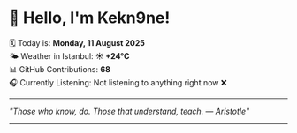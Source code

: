 # 👋 Hello, I'm Kekn9ne!

🗓️ Today is: **Monday, 11 August 2025**  
🌤️ Weather in Istanbul: **☀️   +24°C**  
📊 GitHub Contributions: **68**  
🎧 Currently Listening: Not listening to anything right now ❌

---

_"Those who know, do. Those that understand, teach. — *Aristotle*"_

---
